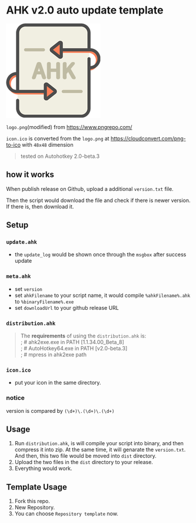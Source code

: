 # AHK v2.0 auto update template

![](logo.png)

`logo.png`(modified) from https://www.pngrepo.com/ 

`icon.ico` is converted from the `logo.png`  at https://cloudconvert.com/png-to-ico with `48x48` dimension

> tested on Autohotkey 2.0-beta.3

## how it works

When publish release on Github, upload a additional `version.txt` file.

Then the script would download the file and check if there is newer version. If there is, then download it.

## Setup

### `update.ahk`
- the `update_log` would be shown once through the `msgbox` after success update

### `meta.ahk`
- set `version`
- set `ahkFilename` to your script name, it would compile `%ahkFilename%.ahk` to `%binaryFilename%.exe`
- set `downloadUrl` to your github release URL

### `distribution.ahk`
> The **requirements** of using the `distribution.ahk` is:  
  ; # ahk2exe.exe in PATH [1.1.34.00_Beta_8]  
  ; # AutoHotkey64.exe in PATH [v2.0-beta.3]  
  ; # mpress in ahk2exe path

### `icon.ico`
- put your icon in the same directory.

### notice
version is compared by `(\d+)\.(\d+)\.(\d+)`

## Usage
1. Run `distribution.ahk`, is will compile your script into binary, and then compress it into zip. At the same time, it will genarate the `version.txt`. And then, this two file would be moved into `dist` directory.
2. Upload the two files in the `dist` directory to your release.
3. Everything would work.

## Template Usage

1. Fork this repo.
2. New Repository.
3. You can choose `Repository template` now.

